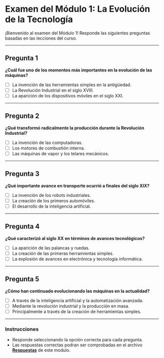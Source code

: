 # Examen del Módulo 1: La Evolución de la Tecnología

¡Bienvenido al examen del Módulo 1! Responde las siguientes preguntas basadas en las lecciones del curso. 

---

## **Pregunta 1**  
**¿Cuál fue uno de los momentos más importantes en la evolución de las máquinas?**  
- [ ] La invención de las herramientas simples en la antigüedad.  
- [ ] La Revolución Industrial en el siglo XVIII.  
- [ ] La aparición de los dispositivos móviles en el siglo XXI.  

---

## **Pregunta 2**  
**¿Qué transformó radicalmente la producción durante la Revolución Industrial?**  
- [ ] La invención de las computadoras.  
- [ ] Los motores de combustión interna.  
- [ ] Las máquinas de vapor y los telares mecánicos.  

---

## **Pregunta 3**  
**¿Qué importante avance en transporte ocurrió a finales del siglo XIX?**  
- [ ] La invención de los robots industriales.  
- [ ] La creación de los primeros automóviles.  
- [ ] El desarrollo de la inteligencia artificial.  

---

## **Pregunta 4**  
**¿Qué caracterizó al siglo XX en términos de avances tecnológicos?**  
- [ ] La aparición de las palancas y ruedas.  
- [ ] La creación de las primeras herramientas simples.  
- [ ] La explosión de avances en electrónica y tecnología informática.  

---

## **Pregunta 5**  
**¿Cómo han continuado evolucionando las máquinas en la actualidad?**  
- [ ] A través de la inteligencia artificial y la automatización avanzada.  
- [ ] Mediante la revolución industrial y la producción en masa.  
- [ ] Principalmente a través de la creación de herramientas simples.  

---

### **Instrucciones**    
* Responde seleccionando la opción correcta para cada pregunta. 
* Las respuestas correctas podran ser comprobadas en el archivo [**Respuestas**](https://github.com/SpatialWebAgency/Introduccion-a-la-Web-Espacial/blob/main/Material/Modulo%201/Respuestas%201.1.md) de este modulo.
